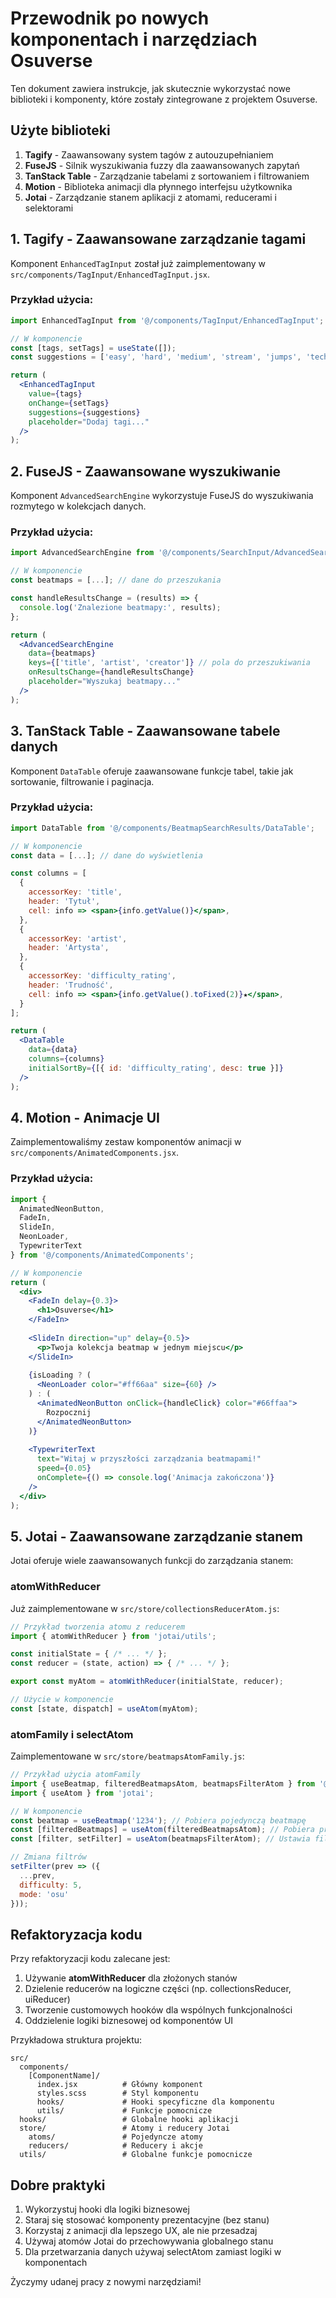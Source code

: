 # Przewodnik po nowych komponentach i narzędziach Osuverse

Ten dokument zawiera instrukcje, jak skutecznie wykorzystać nowe biblioteki i komponenty, które zostały zintegrowane z projektem Osuverse.

## Użyte biblioteki

1. **Tagify** - Zaawansowany system tagów z autouzupełnianiem
2. **FuseJS** - Silnik wyszukiwania fuzzy dla zaawansowanych zapytań
3. **TanStack Table** - Zarządzanie tabelami z sortowaniem i filtrowaniem
4. **Motion** - Biblioteka animacji dla płynnego interfejsu użytkownika
5. **Jotai** - Zarządzanie stanem aplikacji z atomami, reducerami i selektorami

## 1. Tagify - Zaawansowane zarządzanie tagami

Komponent `EnhancedTagInput` został już zaimplementowany w `src/components/TagInput/EnhancedTagInput.jsx`.

### Przykład użycia:

```jsx
import EnhancedTagInput from '@/components/TagInput/EnhancedTagInput';

// W komponencie
const [tags, setTags] = useState([]);
const suggestions = ['easy', 'hard', 'medium', 'stream', 'jumps', 'tech'];

return (
  <EnhancedTagInput 
    value={tags}
    onChange={setTags}
    suggestions={suggestions}
    placeholder="Dodaj tagi..."
  />
);
```

## 2. FuseJS - Zaawansowane wyszukiwanie

Komponent `AdvancedSearchEngine` wykorzystuje FuseJS do wyszukiwania rozmytego w kolekcjach danych.

### Przykład użycia:

```jsx
import AdvancedSearchEngine from '@/components/SearchInput/AdvancedSearchEngine';

// W komponencie
const beatmaps = [...]; // dane do przeszukania

const handleResultsChange = (results) => {
  console.log('Znalezione beatmapy:', results);
};

return (
  <AdvancedSearchEngine
    data={beatmaps}
    keys={['title', 'artist', 'creator']} // pola do przeszukiwania
    onResultsChange={handleResultsChange}
    placeholder="Wyszukaj beatmapy..."
  />
);
```

## 3. TanStack Table - Zaawansowane tabele danych

Komponent `DataTable` oferuje zaawansowane funkcje tabel, takie jak sortowanie, filtrowanie i paginacja.

### Przykład użycia:

```jsx
import DataTable from '@/components/BeatmapSearchResults/DataTable';

// W komponencie
const data = [...]; // dane do wyświetlenia

const columns = [
  {
    accessorKey: 'title',
    header: 'Tytuł',
    cell: info => <span>{info.getValue()}</span>,
  },
  {
    accessorKey: 'artist',
    header: 'Artysta',
  },
  {
    accessorKey: 'difficulty_rating',
    header: 'Trudność',
    cell: info => <span>{info.getValue().toFixed(2)}★</span>,
  }
];

return (
  <DataTable 
    data={data} 
    columns={columns}
    initialSortBy={[{ id: 'difficulty_rating', desc: true }]}
  />
);
```

## 4. Motion - Animacje UI

Zaimplementowaliśmy zestaw komponentów animacji w `src/components/AnimatedComponents.jsx`.

### Przykład użycia:

```jsx
import { 
  AnimatedNeonButton, 
  FadeIn, 
  SlideIn, 
  NeonLoader, 
  TypewriterText 
} from '@/components/AnimatedComponents';

// W komponencie
return (
  <div>
    <FadeIn delay={0.3}>
      <h1>Osuverse</h1>
    </FadeIn>
    
    <SlideIn direction="up" delay={0.5}>
      <p>Twoja kolekcja beatmap w jednym miejscu</p>
    </SlideIn>
    
    {isLoading ? (
      <NeonLoader color="#ff66aa" size={60} />
    ) : (
      <AnimatedNeonButton onClick={handleClick} color="#66ffaa">
        Rozpocznij
      </AnimatedNeonButton>
    )}
    
    <TypewriterText 
      text="Witaj w przyszłości zarządzania beatmapami!" 
      speed={0.05}
      onComplete={() => console.log('Animacja zakończona')}
    />
  </div>
);
```

## 5. Jotai - Zaawansowane zarządzanie stanem

Jotai oferuje wiele zaawansowanych funkcji do zarządzania stanem:

### atomWithReducer

Już zaimplementowane w `src/store/collectionsReducerAtom.js`:

```js
// Przykład tworzenia atomu z reducerem
import { atomWithReducer } from 'jotai/utils';

const initialState = { /* ... */ };
const reducer = (state, action) => { /* ... */ };

export const myAtom = atomWithReducer(initialState, reducer);

// Użycie w komponencie
const [state, dispatch] = useAtom(myAtom);
```

### atomFamily i selectAtom

Zaimplementowane w `src/store/beatmapsAtomFamily.js`:

```js
// Przykład użycia atomFamily
import { useBeatmap, filteredBeatmapsAtom, beatmapsFilterAtom } from '@/store/beatmapsAtomFamily';
import { useAtom } from 'jotai';

// W komponencie
const beatmap = useBeatmap('1234'); // Pobiera pojedynczą beatmapę
const [filteredBeatmaps] = useAtom(filteredBeatmapsAtom); // Pobiera przefiltrowane beatmapy
const [filter, setFilter] = useAtom(beatmapsFilterAtom); // Ustawia filtry

// Zmiana filtrów
setFilter(prev => ({
  ...prev,
  difficulty: 5,
  mode: 'osu'
}));
```

## Refaktoryzacja kodu

Przy refaktoryzacji kodu zalecane jest:

1. Używanie **atomWithReducer** dla złożonych stanów
2. Dzielenie reducerów na logiczne części (np. collectionsReducer, uiReducer)
3. Tworzenie customowych hooków dla wspólnych funkcjonalności
4. Oddzielenie logiki biznesowej od komponentów UI

Przykładowa struktura projektu:

```
src/
  components/
    [ComponentName]/
      index.jsx          # Główny komponent
      styles.scss        # Styl komponentu
      hooks/             # Hooki specyficzne dla komponentu
      utils/             # Funkcje pomocnicze
  hooks/                 # Globalne hooki aplikacji
  store/                 # Atomy i reducery Jotai
    atoms/               # Pojedyncze atomy
    reducers/            # Reducery i akcje
  utils/                 # Globalne funkcje pomocnicze
```

## Dobre praktyki

1. Wykorzystuj hooki dla logiki biznesowej
2. Staraj się stosować komponenty prezentacyjne (bez stanu)
3. Korzystaj z animacji dla lepszego UX, ale nie przesadzaj
4. Używaj atomów Jotai do przechowywania globalnego stanu
5. Dla przetwarzania danych używaj selectAtom zamiast logiki w komponentach

Życzymy udanej pracy z nowymi narzędziami!
